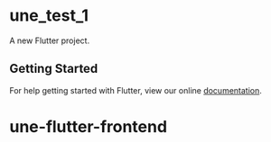 # une_test_1

A new Flutter project.

## Getting Started

For help getting started with Flutter, view our online
[documentation](https://flutter.io/).
# une-flutter-frontend
